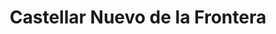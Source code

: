 ---
title: Castellar Nuevo de la Frontera
url: /castellar-nuevo-de-la-frontera/
latitude: 36.287
longitude: -5.42
---